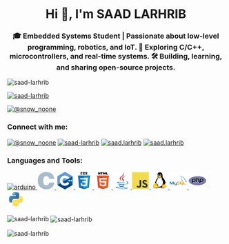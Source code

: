 <h1 align="center">Hi 👋, I'm SAAD LARHRIB</h1>
<h3 align="center">🎓 Embedded Systems Student | Passionate about low-level programming, robotics, and IoT. 🚀 Exploring C/C++, microcontrollers, and real-time systems. 🛠️ Building, learning, and sharing open-source projects.</h3>

<p align="left"> <img src="https://komarev.com/ghpvc/?username=saad-larhrib&label=Profile%20views&color=0e75b6&style=flat" alt="saad-larhrib" /> </p>

<p align="left"> <a href="https://github.com/ryo-ma/github-profile-trophy"><img src="https://github-profile-trophy.vercel.app/?username=saad-larhrib" alt="saad-larhrib" /></a> </p>

<p align="left"> <a href="https://twitter.com/@snow_noone" target="blank"><img src="https://img.shields.io/twitter/follow/@snow_noone?logo=twitter&style=for-the-badge" alt="@snow_noone" /></a> </p>

<h3 align="left">Connect with me:</h3>
<p align="left">
<a href="https://twitter.com/@snow_noone" target="blank"><img align="center" src="https://raw.githubusercontent.com/rahuldkjain/github-profile-readme-generator/master/src/images/icons/Social/twitter.svg" alt="@snow_noone" height="30" width="40" /></a>
<a href="https://linkedin.com/in/saad-larhrib" target="blank"><img align="center" src="https://raw.githubusercontent.com/rahuldkjain/github-profile-readme-generator/master/src/images/icons/Social/linked-in-alt.svg" alt="saad-larhrib" height="30" width="40" /></a>
<a href="https://instagram.com/saad.larhrib" target="blank"><img align="center" src="https://raw.githubusercontent.com/rahuldkjain/github-profile-readme-generator/master/src/images/icons/Social/instagram.svg" alt="saad.larhrib" height="30" width="40" /></a>
<a href="https://www.youtube.com/c/saad.larhrib" target="blank"><img align="center" src="https://raw.githubusercontent.com/rahuldkjain/github-profile-readme-generator/master/src/images/icons/Social/youtube.svg" alt="saad.larhrib" height="30" width="40" /></a>
</p>

<h3 align="left">Languages and Tools:</h3>
<p align="left"> <a href="https://www.arduino.cc/" target="_blank" rel="noreferrer"> <img src="https://cdn.worldvectorlogo.com/logos/arduino-1.svg" alt="arduino" width="40" height="40"/> </a> <a href="https://www.cprogramming.com/" target="_blank" rel="noreferrer"> <img src="https://raw.githubusercontent.com/devicons/devicon/master/icons/c/c-original.svg" alt="c" width="40" height="40"/> </a> <a href="https://www.w3schools.com/cpp/" target="_blank" rel="noreferrer"> <img src="https://raw.githubusercontent.com/devicons/devicon/master/icons/cplusplus/cplusplus-original.svg" alt="cplusplus" width="40" height="40"/> </a> <a href="https://www.w3schools.com/css/" target="_blank" rel="noreferrer"> <img src="https://raw.githubusercontent.com/devicons/devicon/master/icons/css3/css3-original-wordmark.svg" alt="css3" width="40" height="40"/> </a> <a href="https://www.w3.org/html/" target="_blank" rel="noreferrer"> <img src="https://raw.githubusercontent.com/devicons/devicon/master/icons/html5/html5-original-wordmark.svg" alt="html5" width="40" height="40"/> </a> <a href="https://www.java.com" target="_blank" rel="noreferrer"> <img src="https://raw.githubusercontent.com/devicons/devicon/master/icons/java/java-original.svg" alt="java" width="40" height="40"/> </a> <a href="https://developer.mozilla.org/en-US/docs/Web/JavaScript" target="_blank" rel="noreferrer"> <img src="https://raw.githubusercontent.com/devicons/devicon/master/icons/javascript/javascript-original.svg" alt="javascript" width="40" height="40"/> </a> <a href="https://www.linux.org/" target="_blank" rel="noreferrer"> <img src="https://raw.githubusercontent.com/devicons/devicon/master/icons/linux/linux-original.svg" alt="linux" width="40" height="40"/> </a> <a href="https://www.mysql.com/" target="_blank" rel="noreferrer"> <img src="https://raw.githubusercontent.com/devicons/devicon/master/icons/mysql/mysql-original-wordmark.svg" alt="mysql" width="40" height="40"/> </a> <a href="https://www.php.net" target="_blank" rel="noreferrer"> <img src="https://raw.githubusercontent.com/devicons/devicon/master/icons/php/php-original.svg" alt="php" width="40" height="40"/> </a> <a href="https://www.python.org" target="_blank" rel="noreferrer"> <img src="https://raw.githubusercontent.com/devicons/devicon/master/icons/python/python-original.svg" alt="python" width="40" height="40"/> </a> </p>

<p><img align="left" src="https://github-readme-stats.vercel.app/api/top-langs?username=saad-larhrib&show_icons=true&locale=en&layout=compact" alt="saad-larhrib" /></p>

<p>&nbsp;<img align="center" src="https://github-readme-stats.vercel.app/api?username=saad-larhrib&show_icons=true&locale=en" alt="saad-larhrib" /></p>

<p><img align="center" src="https://github-readme-streak-stats.herokuapp.com/?user=saad-larhrib&" alt="saad-larhrib" /></p>
